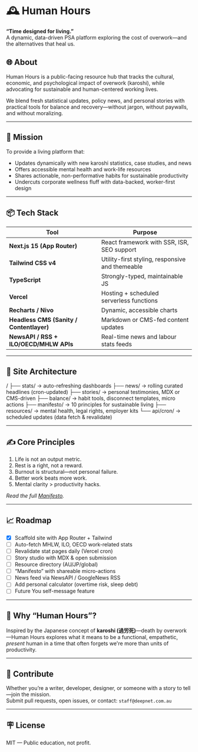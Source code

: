 # 🕰️ Human Hours

**“Time designed for living.”**  
A dynamic, data-driven PSA platform exploring the cost of overwork—and the alternatives that heal us.

## 🌐 About

Human Hours is a public-facing resource hub that tracks the cultural, economic, and psychological impact of overwork (karoshi), while advocating for sustainable and human-centered working lives.

We blend fresh statistical updates, policy news, and personal stories with practical tools for balance and recovery—without jargon, without paywalls, and without moralizing.

---

## 🎯 Mission

To provide a living platform that:
- Updates dynamically with new karoshi statistics, case studies, and news
- Offers accessible mental health and work-life resources
- Shares actionable, non-performative habits for sustainable productivity
- Undercuts corporate wellness fluff with data-backed, worker-first design

---

## 📦 Tech Stack

| Tool | Purpose |
|------|---------|
| **Next.js 15 (App Router)** | React framework with SSR, ISR, SEO support |
| **Tailwind CSS v4** | Utility-first styling, responsive and themeable |
| **TypeScript** | Strongly-typed, maintainable JS |
| **Vercel** | Hosting + scheduled serverless functions |
| **Recharts / Nivo** | Dynamic, accessible charts |
| **Headless CMS (Sanity / Contentlayer)** | Markdown or CMS-fed content updates |
| **NewsAPI / RSS + ILO/OECD/MHLW APIs** | Real-time news and labour stats feeds |

---

## 🧭 Site Architecture
/
├── stats/ → auto-refreshing dashboards
├── news/ → rolling curated headlines (cron-updated)
├── stories/ → personal testimonies, MDX or CMS-driven
├── balance/ → habit tools, disconnect templates, micro actions
├── manifesto/ → 10 principles for sustainable living
├── resources/ → mental health, legal rights, employer kits
└── api/cron/ → scheduled updates (data fetch & revalidate)


---

## ✍️ Core Principles

1. Life is not an output metric.  
2. Rest is a right, not a reward.  
3. Burnout is structural—not personal failure.  
4. Better work beats more work.  
5. Mental clarity > productivity hacks.

_Read the full [Manifesto](./app/manifesto/page.tsx)._

---

## 📈 Roadmap

- [x] Scaffold site with App Router + Tailwind
- [ ] Auto-fetch MHLW, ILO, OECD work-related stats
- [ ] Revalidate stat pages daily (Vercel cron)
- [ ] Story studio with MDX & open submission
- [ ] Resource directory (AU/JP/global)
- [ ] “Manifesto” with shareable micro-actions
- [ ] News feed via NewsAPI / GoogleNews RSS
- [ ] Add personal calculator (overtime risk, sleep debt)
- [ ] Future You self-message feature

---

## 🧠 Why “Human Hours”?

Inspired by the Japanese concept of **karoshi (過労死)**—death by overwork—Human Hours explores what it means to be a functional, empathetic, *present* human in a time that often forgets we're more than units of productivity.

---

## 🤝 Contribute

Whether you’re a writer, developer, designer, or someone with a story to tell—join the mission.  
Submit pull requests, open issues, or contact: `staff@deepnet.com.au`

---

## 🪧 License

MIT — Public education, not profit.
